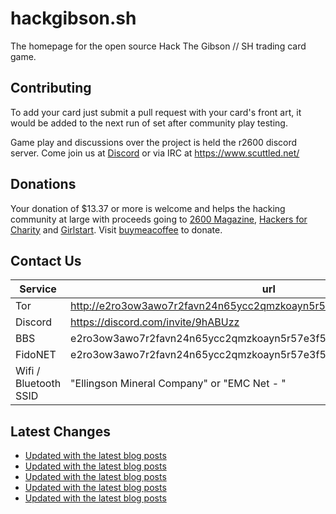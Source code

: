# hackgibson.sh
The homepage for the open source Hack The Gibson // SH trading card game.


## Contributing

To add your card just submit a pull request with your card's front art, it would be added to the next run of set after community play testing.

Game play and discussions over the project is held the r2600 discord server. Come join us at [Discord](https://discord.com/invite/9hABUzz) or via IRC at https://www.scuttled.net/


## Donations

Your donation of $13.37 or more is welcome and helps the hacking community at large with proceeds going to [2600 Magazine](https://2600.com/), [Hackers for Charity](https://hackersforcharity.org) and [Girlstart](https://girlstart.org).  Visit [buymeacoffee](https://www.buymeacoffee.com/hackgibson.sh) to donate.


## Contact Us

Service | url
-|-
Tor | http://e2ro3ow3awo7r2favn24n65ycc2qmzkoayn5r57e3f56nvjwdcgg32ad.onion
Discord | https://discord.com/invite/9hABUzz
BBS | e2ro3ow3awo7r2favn24n65ycc2qmzkoayn5r57e3f56nvjwdcgg32ad.onion:23
FidoNET | e2ro3ow3awo7r2favn24n65ycc2qmzkoayn5r57e3f56nvjwdcgg32ad.onion:24554
Wifi / Bluetooth SSID | "Ellingson Mineral Company" or "EMC Net - <fidonet address>"

## Latest Changes
<!-- BLOG-POST-LIST:START -->
- [Updated with the latest blog posts](https://github.com/DFW2600/hackgibson.sh/commit/f9eee1b193974befdda0af849a65428e68809407)
- [Updated with the latest blog posts](https://github.com/DFW2600/hackgibson.sh/commit/d80fffaeaa760cf4cbef54823ce6642eadb48b31)
- [Updated with the latest blog posts](https://github.com/DFW2600/hackgibson.sh/commit/03c4c3647e39b5cedd9a4498903a61c887b9ff3c)
- [Updated with the latest blog posts](https://github.com/DFW2600/hackgibson.sh/commit/77b3588e2be9c6e6194f42b06911e55b43d87f0f)
- [Updated with the latest blog posts](https://github.com/DFW2600/hackgibson.sh/commit/f3ccdc8914adce92c6244b620542188a3062190c)
<!-- BLOG-POST-LIST:END -->
